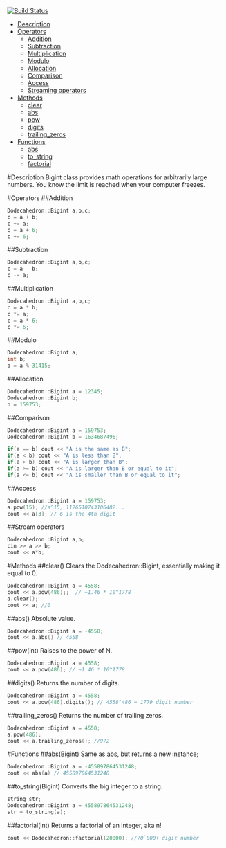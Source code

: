 [![Build Status](https://travis-ci.org/kasparsklavins/bigint.svg)](https://travis-ci.org/kasparsklavins/bigint)

* [Description](#description)   
* [Operators](#operators)
  * [Addition](#addition)
  * [Subtraction](#subtraction)
  * [Multiplication](#multiplication)
  * [Modulo](#modulo)
  * [Allocation](#allocation)
  * [Comparison](#comparison)
  * [Access](#access)
  * [Streaming operators](#streaming-operators)
* [Methods](#methods)
  * [clear](#clear)
  * [abs](#abs)
  * [pow](#powint)
  * [digits](#digits)
  * [trailing_zeros](#trailing_zeros)
* [Functions](#functions)
  * [abs](#absbigint)
  * [to_string](#to_stringbigint)
  * [factorial](#factorialint)

#Description
Bigint class provides math operations for arbitrarily large numbers. You know the limit is reached when your computer freezes.

#Operators
##Addition
```C++
Dodecahedron::Bigint a,b,c;
c = a + b;
c += a;
c = a + 6;
c += 6;
```
##Subtraction
```C++
Dodecahedron::Bigint a,b,c;
c = a - b;
c -= a;
```
##Multiplication
```C++
Dodecahedron::Bigint a,b,c;
c = a * b;
c *= a;
c = a * 6;
c *= 6;
```
##Modulo
```C++
Dodecahedron::Bigint a;
int b;
b = a % 31415;
```
##Allocation
```C++
Dodecahedron::Bigint a = 12345;
Dodecahedron::Bigint b;
b = 159753;
```
##Comparison
```C++
Dodecahedron::Bigint a = 159753;
Dodecahedron::Bigint b = 1634687496;

if(a == b) cout << "A is the same as B";
if(a < b) cout << "A is less than B";
if(a > b) cout << "A is larger than B";
if(a >= b) cout << "A is larger than B or equal to it";
if(a <= b) cout << "A is smaller than B or equal to it";
```
##Access
```C++
Dodecahedron::Bigint a = 159753;
a.pow(15); //a^15, 1126510743106482...
cout << a[3]; // 6 is the 4th digit
```
##Stream operators
```C++
Dodecahedron::Bigint a,b;
cin >> a >> b;
cout << a*b;
```
#Methods
##clear()
Clears the Dodecahedron::Bigint, essentially making it equal to 0.
```C++
Dodecahedron::Bigint a = 4558;
cout << a.pow(486);;  // ~1.46 * 10^1778
a.clear();
cout << a; //0
```
##abs()
Absolute value.
```C++
Dodecahedron::Bigint a = -4558;
cout << a.abs() // 4558
```
##pow(int)
Raises to the power of N.
```C++
Dodecahedron::Bigint a = 4558;
cout << a.pow(486); // ~1.46 * 10^1778
```
##digits()
Returns the number of digits.
```C++
Dodecahedron::Bigint a = 4558;
cout << a.pow(486).digits(); // 4558^486 = 1779 digit number
```
##trailing_zeros()
Returns the number of trailing zeros.
```C++
Dodecahedron::Bigint a = 4558;
a.pow(486);
cout << a.trailing_zeros(); //972
```
#Functions
##abs(Bigint)
Same as [abs](#abs), but returns a new instance;
```C++
Dodecahedron::Bigint a = -455897864531248;
cout << abs(a) // 455897864531248
```
##to_string(Bigint)
Converts the big integer to a string.
```C++
string str;
Dodecahedron::Bigint a = 455897864531248;
str = to_string(a);
```
##factorial(int)
Returns a factorial of an integer, aka n!
```C++
cout << Dodecahedron::factorial(20000); //70`000+ digit number
```

